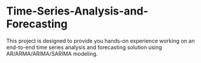 # Time-Series-Analysis-and-Forecasting
This project is designed to provide you hands-on experience working on an end-to-end time series analysis and forecasting solution using AR/ARMA/ARIMA/SARIMA modeling. 
